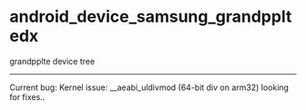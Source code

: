 # android_device_samsung_grandppltedx
grandpplte device tree

-----
Current bug: Kernel issue: __aeabi_uldivmod (64-bit div on arm32)
looking for fixes..

